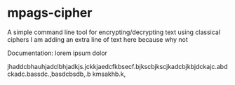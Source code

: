 # mpags-cipher
A simple command line tool for encrypting/decrypting text using classical ciphers
I am adding an extra line of text here because why not

Documentation:
lorem ipsum dolor

jhaddcbhauhjadclbhjadkjs.jckkjaedcfkbsecf.bjkscbjkscjkadcbjkbjdckajc.abdckadc.bassdc.,basdcbsdb,.b kmsakhb.k,